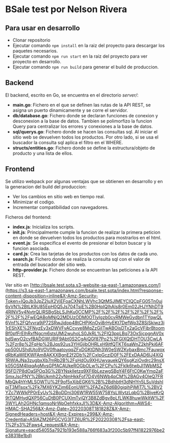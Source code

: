 # BSale test por Nelson Rivera

## **Para usar en desarrollo**
- Clonar repositorio
- Ejecutar comando ```npm install``` en la raiz del proyecto para descargar los paquetes necesarios.
- Ejecutar comando ```npm run start``` en la raiz del proyecto para ver proyecto en desarrollo.
- Ejecutar comando ```npm run build``` para generar el build de produccion.


## **Backend**

El backend, escrito en Go, se encuentra en el directorio *server/*:

- **main.go**: Fichero en el que se definen las rutas de la API REST, se asigna un puerto dinamicamente y se corre el servidor.
- **db/database.go**: Fichero donde se declaran funciones de conexion y desconexion a la base de datos. Tambien se polimorfizo la funcion Query para centralizar los errores y conexiones a la base de datos.
- **sql/querys.go**: Fichero donde se hacen las consultas sql. Al iniciar el sitio web se devuelven todos los productos. Por otro lado, si se usa el buscador la consulta sql aplica el filtro en el WHERE.
- **structs/entities.go**: Fichero donde se define la estructura/objeto de producto y una lista de ellos.



## **Frontend**

Se utilizo webpack por algunas ventajas que se obtienen en desarrollo y en la generacion del build del produccion:

- Ver los cambios en sitio web en tiempo real.
- Minimizar el codigo.
- Incrementar compatibilidad con navegadores.

Ficheros del frontend:

- **index.js**: Inicializa los scripts.
- **init.js**: Principalmente cumple la funcion de realizar la primera peticion en donde se devuelven todos los productos para mostrarlos en el html.
- **event.js**: Se especifica el evento de presionar el boton buscar y la funcion asociada.
- **card.js**: Crea las tarjetas de los productos con los datos de cada uno.
- **search.js**: Fichero donde se realiza la consulta sql con el valor de entrada del buscador del sitio web.
- **http-provider.js**: Fichero donde se encuentran las peticiones a la API REST.

Ver sitio en [http://bsale.test.sota.s3-website-sa-east-1.amazonaws.com/](https://s3.sa-east-1.amazonaws.com/bsale.test.sota/index.html?response-content-disposition=inline&X-Amz-Security-Token=IQoJb3JpZ2luX2VjEFoaCXNhLWVhc3QtMSJIMEYCIQCpFG05Tn0uj6yVN%2BtLK9U85EpH0Q5Js704TsjE%2B0HpIQIhAIs8r0Em02JHJYNhDT94RlNV5y4NvtrQLIRSBgSbLSJhKu0CCMP%2F%2F%2F%2F%2F%2F%2F%2F%2F%2FwEQABoMNjQ2MDUzODM0OTIyIgzb0cvRMWeGydbn1TYqwQL6Vnf%2FQfvvra9jP72SRwJjdop48tCHPjKnOvj8rHyEKt7DefWp3Z8SjSkiwz3i1rEShXE%2FNyzEy3xDWVFvACcvve8MqZzGiITwABOjsDTx2aGcVFjbrBtoomBf0pfFrEIhRxfNgcm6stsUMi2wuhoLS0JkRL%2FIQ3ppLBq73OxSjcpgnAV0xbdSwyO2cvfBADGWURlF9Abt0S2CgAiQGf87Po2%2FGIXQtDHTOU3CwLA%2Fzr8p%2FqHp%2BJqs92us3YHGjibOHRLxH9jtfQTKT6saWnZ2khPki6AFpp500UShdUto9VOV0fhaatoyqqZFxDGKtDNh3W0eSWZKybaxBmc7FauwoxdRbKaWIEKWFAm8AKXXBgnE2f2Db%2FCxIpGcziD0F%2FExDAAD6lJ4XlQ1RWlAJNa3zugbxXb7mRb2B%2FsHdOu9XHUwvauekQY6sgKziOvdrc29nsXk05OSM4IiqqAgMvsGPfACAUkeROGbOLw%2FCPu%2FkIk6twbJI1WbMSZ95FD7P8dOaSPOq3G%2BYNsklIetzq9XF6bLezwgSBpY4F6FtC0KwYmq2aFSmxJscPNY%2BkUkmh22yNmHkkFof7D4V6NWb4pCM%2BAGv4OleQ7FRMbQk4hYrMLSOWTU%2F9of5xXibEGK6%2B%2BdhbtH3dNHYn5LSuVdshIpiT3M1sox%2Fk7MX6YKZjm6EonUWf%2FAZeZ6d6B0giqihPjMlT7L%2BV2YZc7WWkPP0rEyUy%2BoDDni306W1RW55W758YsLWytzLqbG%2BjveKrQ9tTQMHydQXP56CuDtB0PCUXlmTyiQY3B8ZdBgv8pLfLWK8huwWkItW%2F3WYLAh2GHNc1qmsoNrWpOehfxkxJI%3D&X-Amz-Algorithm=AWS4-HMAC-SHA256&X-Amz-Date=20220308T181828Z&X-Amz-SignedHeaders=host&X-Amz-Expires=299&X-Amz-Credential=ASIAZM26PGCVG3ITZ6UR%2F20220308%2Fsa-east-1%2Fs3%2Faws4_request&X-Amz-Signature=eacd54055a7921b193e588a766f683a3f200c5b97ff41822976be2e38318e1bd)